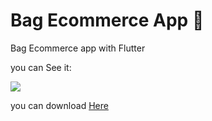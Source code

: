 # Bag Ecommerce App 👜

Bag Ecommerce app with Flutter

you can See it:

<img  src="https://user-images.githubusercontent.com/53784874/141771755-7bde98ae-a4e0-4b25-9a93-f7ce29b0c1ca.gif"/>


you can download <a href="https://github.com/MojtabaEshaghi/ecommerce_app/commit/cbe2c4835476550549e38cb32569aece11a2630f">Here</a>




